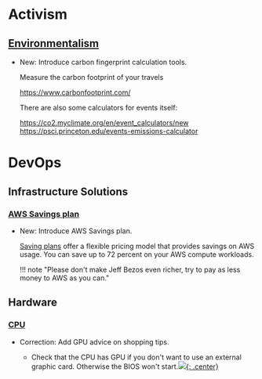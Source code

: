 # Activism

## [Environmentalism](environmentalism.md)

* New: Introduce carbon fingerprint calculation tools.

    Measure the carbon footprint of your travels
    
    https://www.carbonfootprint.com/
    
    There are also some calculators for events itself:
    
    https://co2.myclimate.org/en/event_calculators/new
    https://psci.princeton.edu/events-emissions-calculator
    

# DevOps

## Infrastructure Solutions

### [AWS Savings plan](aws_savings_plan.md)

* New: Introduce AWS Savings plan.

    [Saving plans](https://docs.aws.amazon.com/savingsplans/latest/userguide/what-is-savings-plans.html)
    offer a flexible pricing model that provides savings on AWS usage.
    You can save up to 72 percent on your AWS compute workloads.
    
    !!! note "Please don't make Jeff Bezos even richer, try to pay as less money to
    AWS as you can."

## Hardware

### [CPU](cpu.md)

* Correction: Add GPU advice on shopping tips.

    * Check that the CPU has GPU if you don't want to use an external graphic card.
        Otherwise the BIOS won't start.[![](not-by-ai.svg){: .center}](https://notbyai.fyi)
